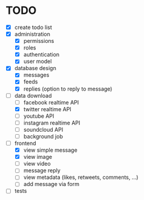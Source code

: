 # TODO
- [x] create todo list
- [x] administration
  - [x] permissions
  - [x] roles
  - [x] authentication
  - [x] user model
- [x] database design
  - [x] messages
  - [x] feeds
  - [x] replies (option to reply to message)
- [ ] data download
  - [ ] facebook realtime API
  - [x] twitter realtime API
  - [ ] youtube API
  - [ ] instagram realtime API
  - [ ] soundcloud API
  - [ ] background job
- [ ] frontend
  - [x] view simple message
  - [x] view image
  - [ ] view video
  - [ ] message reply
  - [ ] view metadata (likes, retweets, comments, ...)
  - [ ] add message via form
- [ ] tests